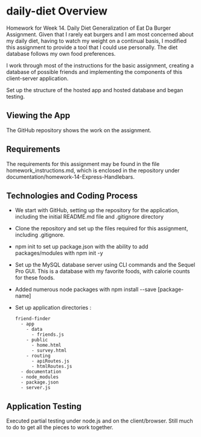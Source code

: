 # daily-diet Overview
Homework for Week 14. Daily Diet Generalization of Eat Da Burger Assignment. Given that I rarely eat burgers and I am most concerned about my daily diet, having to watch my weight on a continual basis, I modified this assignment to provide a tool that I could use personally. The diet database follows my own food preferences.


I work through most of the instructions for the basic assignment, creating a database of possible friends and implementing the components of this client-server application. 

Set up the structure of the hosted app and hosted database and began testing. 

## Viewing the App
The GitHub repository shows the work on the assignment. 

## Requirements
The requirements for this assignment may be found in the file homework_instructions.md, which is enclosed in the repository under documentation/homework-14-Express-Handlebars. 


## Technologies and Coding Process 
* We start with GitHub, setting up the repository for the application, including the initial README.md file and .gitignore directory
* Clone the repository and set up the files required for this assignment, including .gitignore. 
* npm init to set up package.json with the ability to add packages/modules with npm init -y
* Set up the MySQL database server using CLI commands and the Sequel Pro GUI. This is a database with my favorite foods, with calorie counts for these foods. 
* Added numerous node packages with npm install --save [package-name]
* Set up application directories :

  ```
  friend-finder
    - app
      - data
        - friends.js
      - public
        - home.html
        - survey.html
      - routing
        - apiRoutes.js
        - htmlRoutes.js
    - documentation
    - node_modules
    - package.json
    - server.js
  ```
  

## Application Testing
Executed partial testing under node.js and on the client/browser. Still much to do to get all the pieces to work together.

